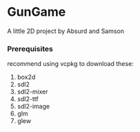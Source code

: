 # GunGame
A little 2D project by Absurd and Samson

### Prerequisites
recommend using vcpkg to download these:

1. box2d
2. sdl2
3. sdl2-mixer
4. sdl2-ttf
5. sdl2-image
6. glm
7. glew
